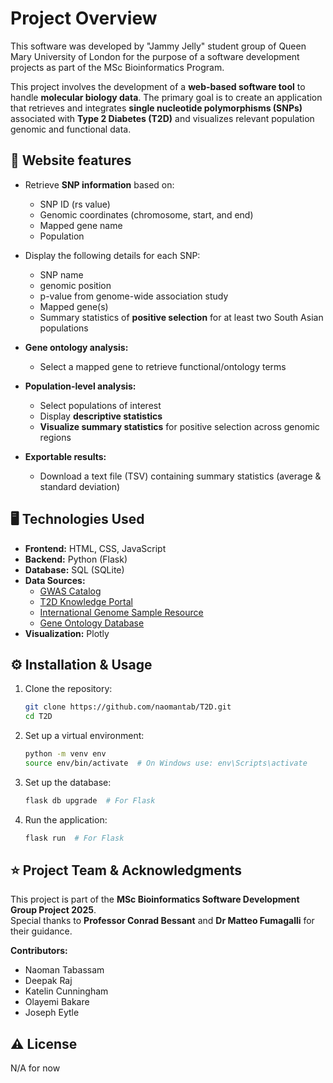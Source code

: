 # Project Overview

This software was developed by "Jammy Jelly" student group of Queen Mary University of London for the purpose of a software development projects as part of the MSc Bioinformatics Program.

This project involves the development of a **web-based software tool** to handle **molecular biology data**. The primary goal is to create an application that retrieves and integrates **single nucleotide polymorphisms (SNPs)** associated with **Type 2 Diabetes (T2D)** and visualizes relevant population genomic and functional data.

## 🧪 Website features
- Retrieve **SNP information** based on:
  - SNP ID (rs value)
  - Genomic coordinates (chromosome, start, and end)
  - Mapped gene name
  - Population
    
- Display the following details for each SNP:
  - SNP name
  - genomic position
  - p-value from genome-wide association study
  - Mapped gene(s)
  - Summary statistics of **positive selection** for at least two South Asian populations
- **Gene ontology analysis:**
  - Select a mapped gene to retrieve functional/ontology terms
- **Population-level analysis:**
  - Select populations of interest
  - Display **descriptive statistics**
  - **Visualize summary statistics** for positive selection across genomic regions
- **Exportable results:**
  - Download a text file (TSV) containing summary statistics (average & standard deviation)

## 🖥️ Technologies Used
- **Frontend:** HTML, CSS, JavaScript
- **Backend:** Python (Flask)
- **Database:** SQL (SQLite)
- **Data Sources:**
  - [GWAS Catalog](https://www.ebi.ac.uk/gwas)
  - [T2D Knowledge Portal](https://t2d.hugeamp.org)
  - [International Genome Sample Resource](https://www.internationalgenome.org/)
  - [Gene Ontology Database](https://geneontology.org/)
- **Visualization:** Plotly


## ⚙️ Installation & Usage
1. Clone the repository:
   ```sh
   git clone https://github.com/naomantab/T2D.git
   cd T2D
   ```
2. Set up a virtual environment:
   ```sh
   python -m venv env
   source env/bin/activate  # On Windows use: env\Scripts\activate
   ```
3. Set up the database:
   ```sh
   flask db upgrade  # For Flask
   ```
4. Run the application:
   ```sh
   flask run  # For Flask
   ```
## ⭐ Project Team & Acknowledgments

This project is part of the **MSc Bioinformatics Software Development Group Project 2025**.  
Special thanks to **Professor Conrad Bessant** and **Dr Matteo Fumagalli** for their guidance.

**Contributors:**
- Naoman Tabassam
- Deepak Raj
- Katelin Cunningham
- Olayemi Bakare
- Joseph Eytle


## ⚠️ License
N/A for now

   
